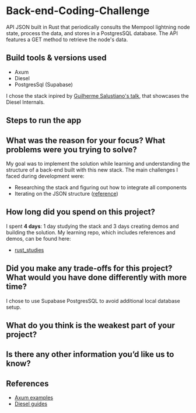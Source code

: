 # Back-end-Coding-Challenge
API JSON built in Rust that periodically consults the Mempool lightning node state, process the data, and stores in a PostgresSQL database. The API features a GET method to retrieve the node's data.

## Build tools & versions used
- Axum 
- Diesel 
- PostgresSql (Supabase)

I chose the stack inpired by [Guilherme Salustiano's talk](https://youtu.be/v0axYVJX_hI), that showcases the Diesel Internals. 

## Steps to run the app

## What was the reason for your focus? What problems were you trying to solve?
My goal was to implement the solution while learning and understanding the structure of a back-end built with this new stack. The main challenges I faced during development were:
- Researching the stack and figuring out how to integrate all components
- Iterating on the JSON structure ([reference](https://ectobit.com/blog/parsing-json-in-rust/))

## How long did you spend on this project?
I spent **4 days**: 1 day studying the stack and 3 days creating demos and building the solution. My learning repo, which includes references and demos, can be found here:
- [rust_studies](https://github.com/PedroCo3lho/rust_studies/tree/main)

## Did you make any trade-offs for this project? What would you have done differently with more time?
I chose to use Supabase PostgresSQL to avoid additional local database setup. 

## What do you think is the weakest part of your project?

## Is there any other information you’d like us to know?

## References
- [Axum examples](https://github.com/tokio-rs/axum/tree/main/examples)
- [Diesel guides](https://diesel.rs/guides/getting-started)
